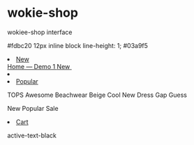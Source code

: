 # wokie-shop
wokiee-shop interface

#fdbc20
12px
inline block
line-height: 1;
#03a9f5

<li>
    <a href="">
        <span class="load active-smaller hcblue">
            <!-- Home — Demo 1 -->
            <span class="tt-badge tt-new">New</span>
            <!-- <img class="lazy-picture" src="./img/home-demo/home-demo-1.jpg" alt=""> -->
        </span>
    </a>
</li>
<a href="">
    <span class="active-smaller hcblue">
        Home — Demo 1
    </span>
    <span class="tt-badge tt-n">New</span>
    <img class="lazy-picture" src="./img/home-demo/home-demo01.png" alt="">
</a>
<li>
    <a href="">
        <span class="load active-smaller hcblue">
        </span>
    </a>
</li>
<li>
    <a href="">
        <span class="load active-smaller hcblue">
            <span class="tt-badge tt-featured">Popular</span>
        </span>
    </a>
</li>



TOPS
Awesome
Beachwear
Beige
Cool New
Dress
Gap
Guess



 <span class="tt-badge tt-n">New</span>
  <span class="tt-badge tt-p">Popular</span>
   <span class="tt-badge tt-s">Sale</span>
<li>
                                        <a href="">
                                            <span class="active-smaller hcblue">
                                                Cart
                                            </span>
                                        </a>
                                    </li>

                            
active-text-black